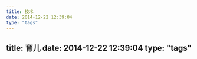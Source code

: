 ```yaml
---
title: 技术
date: 2014-12-22 12:39:04
type: "tags"
---
```

title: 育儿
date: 2014-12-22 12:39:04
type: "tags"
---